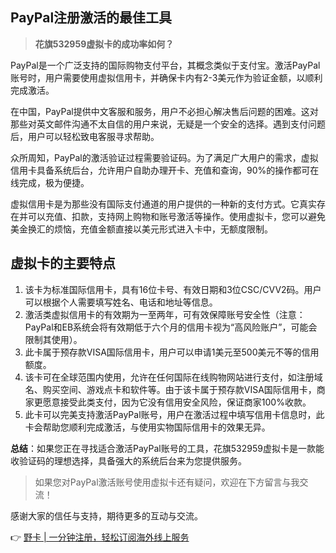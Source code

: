 ## PayPal注册激活的最佳工具

> **花旗532959虚拟卡的成功率如何？**

PayPal是一个广泛支持的国际购物支付平台，其概念类似于支付宝。激活PayPal账号时，用户需要使用虚拟信用卡，并确保卡内有2-3美元作为验证金额，以顺利完成激活。

在中国，PayPal提供中文客服和服务，用户不必担心解决售后问题的困难。这对那些对英文邮件沟通不太自信的用户来说，无疑是一个安全的选择。遇到支付问题后，用户可以轻松致电客服寻求帮助。

众所周知，PayPal的激活验证过程需要验证码。为了满足广大用户的需求，虚拟信用卡具备系统后台，允许用户自助办理开卡、充值和查询，90%的操作都可在线完成，极为便捷。

虚拟信用卡是为那些没有国际支付通道的用户提供的一种新的支付方式。它真实存在并可以充值、扣款，支持网上购物和账号激活等操作。使用虚拟卡，您可以避免美金换汇的烦恼，充值金额直接以美元形式进入卡中，无额度限制。

## 虚拟卡的主要特点

1. 该卡为标准国际信用卡，具有16位卡号、有效日期和3位CSC/CVV2码。用户可以根据个人需要填写姓名、电话和地址等信息。
2. 激活类虚拟信用卡的有效期为一至两年，可有效保障账号安全性（注意：PayPal和EB系统会将有效期低于六个月的信用卡视为“高风险账户”，可能会限制其使用）。
3. 此卡属于预存款VISA国际信用卡，用户可以申请1美元至500美元不等的信用额度。
4. 该卡可在全球范围内使用，允许在任何国际在线购物网站进行支付，如注册域名、购买空间、游戏点卡和软件等。由于该卡属于预存款VISA国际信用卡，商家更愿意接受此类支付，因为它没有信用安全风险，保证商家100%收款。
5. 此卡可以完美支持激活PayPal账号，用户在激活过程中填写信用卡信息时，此卡会帮助您顺利完成激活，与使用实物国际信用卡的效果无异。

**总结**：如果您正在寻找适合激活PayPal账号的工具，花旗532959虚拟卡是一款能收验证码的理想选择，具备强大的系统后台来为您提供服务。

> 如果您对PayPal激活账号使用虚拟卡还有疑问，欢迎在下方留言与我交流！

感谢大家的信任与支持，期待更多的互动与交流。

👉 [野卡 | 一分钟注册，轻松订阅海外线上服务](https://bit.ly/bewildcard)